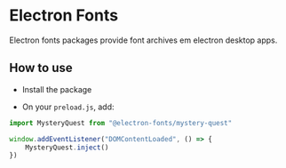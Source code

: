 # Electron Fonts

Electron fonts packages provide font archives em electron desktop apps.

## How to use

* Install the package

* On your `preload.js`, add:

```ts
import MysteryQuest from "@electron-fonts/mystery-quest"

window.addEventListener("DOMContentLoaded", () => {
    MysteryQuest.inject()
})
```